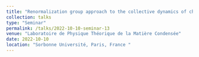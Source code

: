 ```yaml
---
title: "Renormalization group approach to the collective dynamics of chemotactic cells"
collection: talks
type: "Seminar"
permalink: /talks/2022-10-10-seminar-13
venue: "Laboratoire de Physique Théorique de la Matière Condensée"
date: 2022-10-10
location: "Sorbonne Université, Paris, France "
---
```

